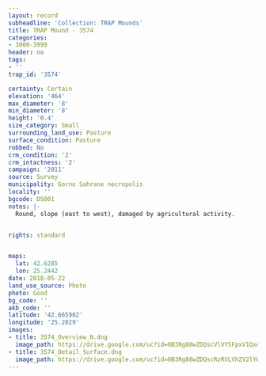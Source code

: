 ```yaml
---
layout: record
subheadline: 'Collection: TRAP Mounds'
title: TRAP Mound - 3574
categories:
- 3000-3999
header: no
tags:
- ''
trap_id: '3574'

certainty: Certain
elevation: '464'
max_diameter: '8'
min_diameter: '8'
height: '0.4'
size_category: Small
surrounding_land_use: Pasture
surface_condition: Pasture
robbed: No
crm_condition: '2'
crm_intactness: '2'
campaign: '2011'
source: Survey
municipality: Gorno Sahrane necropolis
locality: ''
bgcode: DS001
notes: |-
  Round, slope (east to west), damaged by agricultural activity.


rights: standard


maps:
  lat: 42.6285
  lon: 25.2442
date: 2018-05-22
land_use_source: Photo
photo: Good
bg_code: ''
akb_code: ''
latitude: '42.665902'
longitude: '25.2029'
images:
- title: 3574_Overview_N.dng
  image_path: https://drive.google.com/uc?id=0B3Rg88wZDQscVlVYSFpxV1QxeFE
- title: 3574_Detail_Surface.dng
  image_path: https://drive.google.com/uc?id=0B3Rg88wZDQscRzRVLVhZV2lYWkU
---
```

